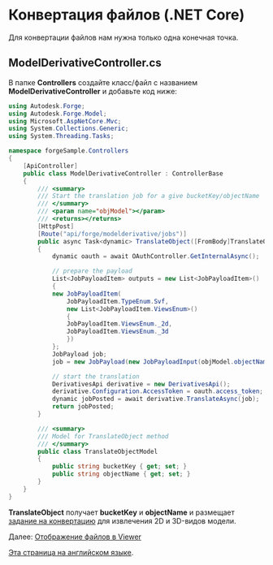 # Конвертация файлов (.NET Core)

Для конвертации файлов нам нужна только одна конечная точка.

## ModelDerivativeController.cs

В папке **Controllers**  создайте класс/файл с названием **ModelDerivativeController** и добавьте код ниже:

```csharp
using Autodesk.Forge;
using Autodesk.Forge.Model;
using Microsoft.AspNetCore.Mvc;
using System.Collections.Generic;
using System.Threading.Tasks;

namespace forgeSample.Controllers
{
    [ApiController]
    public class ModelDerivativeController : ControllerBase
    {
        /// <summary>
        /// Start the translation job for a give bucketKey/objectName
        /// </summary>
        /// <param name="objModel"></param>
        /// <returns></returns>
        [HttpPost]
        [Route("api/forge/modelderivative/jobs")]
        public async Task<dynamic> TranslateObject([FromBody]TranslateObjectModel objModel)
        {
            dynamic oauth = await OAuthController.GetInternalAsync();

            // prepare the payload
            List<JobPayloadItem> outputs = new List<JobPayloadItem>()
            {
            new JobPayloadItem(
                JobPayloadItem.TypeEnum.Svf,
                new List<JobPayloadItem.ViewsEnum>()
                {
                JobPayloadItem.ViewsEnum._2d,
                JobPayloadItem.ViewsEnum._3d
                })
            };
            JobPayload job;
            job = new JobPayload(new JobPayloadInput(objModel.objectName), new JobPayloadOutput(outputs));

            // start the translation
            DerivativesApi derivative = new DerivativesApi();
            derivative.Configuration.AccessToken = oauth.access_token;
            dynamic jobPosted = await derivative.TranslateAsync(job);
            return jobPosted;
        }

        /// <summary>
        /// Model for TranslateObject method
        /// </summary>
        public class TranslateObjectModel
        {
            public string bucketKey { get; set; }
            public string objectName { get; set; }
        }
    }
}
```

**TranslateObject** получает **bucketKey** и **objectName** и размещает [задание на конвертацию](https://forge.autodesk.com/en/docs/model-derivative/v2/reference/http/job-POST/) для извлечения 2D и 3D-видов модели.

Далее: [Отображение файлов в Viewer](/ru-RU/viewer/2legged/)

[Эта страница на английском языке](https://learnforge.autodesk.io/#/modelderivative/translate/netcore).
